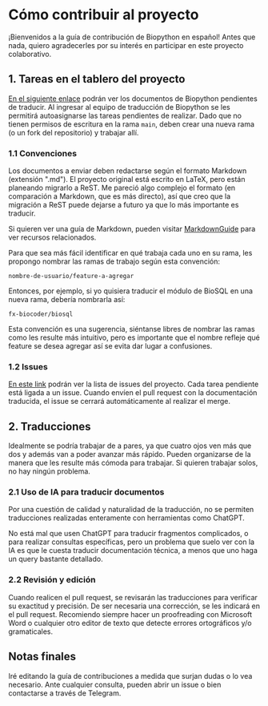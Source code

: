 # Cómo contribuir al proyecto

¡Bienvenidos a la guía de contribución de Biopython en español! Antes que nada, quiero agradecerles por su interés en participar en este proyecto colaborativo. 

## 1. Tareas en el tablero del proyecto

[En el siguiente enlace](https://github.com/orgs/SouthernBio/projects/1) podrán ver los documentos de Biopython pendientes de traducir. Al ingresar al equipo de traducción de Biopython se les permitirá autoasignarse las tareas pendientes de realizar. Dado que no tienen permisos de escritura en la rama `main`, deben crear una nueva rama (o un fork del repositorio) y trabajar allí.

### 1.1 Convenciones

Los documentos a enviar deben redactarse según el formato Markdown (extensión ".md"). El proyecto original está escrito en LaTeX, pero están planeando migrarlo a ReST. Me pareció algo complejo el formato (en comparación a Markdown, que es más directo), así que creo que la migración a ReST puede dejarse a futuro ya que lo más importante es traducir.

Si quieren ver una guía de Markdown, pueden visitar [MarkdownGuide](https://www.markdownguide.org/) para ver recursos relacionados.

Para que sea más fácil identificar en qué trabaja cada uno en su rama, les propongo nombrar las ramas de trabajo según esta convención:

`nombre-de-usuario/feature-a-agregar`

Entonces, por ejemplo, si yo quisiera traducir el módulo de BioSQL en una nueva rama, debería nombrarla así:

`fx-biocoder/biosql`

Esta convención es una sugerencia, siéntanse libres de nombrar las ramas como les resulte más intuitivo, pero es importante que el nombre refleje qué feature se desea agregar así se evita dar lugar a confusiones.

### 1.2 Issues

[En este link](https://github.com/SouthernBio/Biopython-ES/issues) podrán ver la lista de issues del proyecto. Cada tarea pendiente está ligada a un issue. Cuando envíen el pull request con la documentación traducida, el issue se cerrará automáticamente al realizar el merge.

## 2. Traducciones

Idealmente se podría trabajar de a pares, ya que cuatro ojos ven más que dos y además van a poder avanzar más rápido. Pueden organizarse de la manera que les resulte más cómoda para trabajar. Si quieren trabajar solos, no hay ningún problema.

### 2.1 Uso de IA para traducir documentos

Por una cuestión de calidad y naturalidad de la traducción, no se permiten traducciones realizadas enteramente con herramientas como ChatGPT. 

No está mal que usen ChatGPT para traducir fragmentos complicados, o para realizar consultas específicas, pero un problema que suelo ver con la IA es que le cuesta traducir documentación técnica, a menos que uno haga un query bastante detallado.

### 2.2 Revisión y edición

Cuando realicen el pull request, se revisarán las traducciones para verificar su exactitud y precisión. De ser necesaria una corrección, se les indicará en el pull request. Recomiendo siempre hacer un proofreading con Microsoft Word o cualquier otro editor de texto que detecte errores ortográficos y/o gramaticales.

## Notas finales

Iré editando la guía de contribuciones a medida que surjan dudas o lo vea necesario. Ante cualquier consulta, pueden abrir un issue o bien contactarse a través de Telegram.
